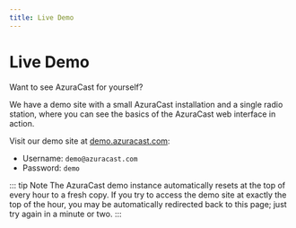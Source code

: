 ```yaml
---
title: Live Demo
---
```


# Live Demo

Want to see AzuraCast for yourself?

We have a demo site with a small AzuraCast installation and a single radio station, where you can see the basics of the AzuraCast web interface in action.

Visit our demo site at [demo.azuracast.com](https://demo.azuracast.com/):

* Username: `demo@azuracast.com`
* Password: `demo`

::: tip Note
The AzuraCast demo instance automatically resets at the top of every hour to a fresh copy. If you try to access the demo site at exactly the top of the hour, you may be automatically redirected back to this page; just try again in a minute or two.
:::